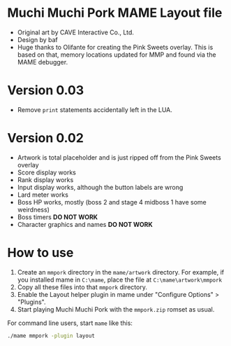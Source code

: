 # Muchi Muchi Pork MAME Layout file

- Original art by CAVE Interactive Co., Ltd.
- Design by baf
- Huge thanks to Olifante for creating the Pink Sweets overlay. This is based on that, memory locations updated for MMP and found via the MAME debugger. 

# Version 0.03

- Remove `print` statements accidentally left in the LUA.

# Version 0.02

- Artwork is total placeholder and is just ripped off from the Pink Sweets overlay
- Score display works
- Rank display works
- Input display works, although the button labels are wrong
- Lard meter works
- Boss HP works, mostly (boss 2 and stage 4 midboss 1 have some weirdness)
- Boss timers **DO NOT WORK**
- Character graphics and names **DO NOT WORK**

# How to use
1. Create an `mmpork` directory in the `mame/artwork` directory. For example, if you installed mame in `C:\mame`, place the file at `C:\mame\artwork\mmpork`
2. Copy all these files into that `mmpork` directory.
3. Enable the Layout helper plugin in mame under "Configure Options" > "Plugins".
4. Start playing Muchi Muchi Pork with the `mmpork.zip` romset as usual.

For command line users, start `mame` like this:

``` sh
./mame mmpork -plugin layout 
```
